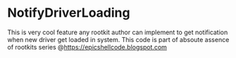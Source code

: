 # NotifyDriverLoading
This is very cool feature any rootkit author can implement to get notification when new driver get loaded in system.
This code is part of absoute assence of rootkits series @https://epicshellcode.blogspot.com
